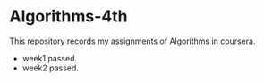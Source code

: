 # Algorithms-4th
This repository records my assignments of Algorithms in coursera.

- week1 passed.
- week2 passed.

